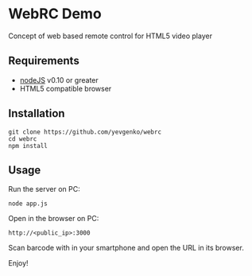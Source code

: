 # WebRC Demo

Concept of web based remote control for HTML5 video player

## Requirements

* [nodeJS][] v0.10 or greater
* HTML5 compatible browser

## Installation

    git clone https://github.com/yevgenko/webrc
    cd webrc
    npm install

## Usage

Run the server on PC:

    node app.js

Open in the browser on PC:

    http://<public_ip>:3000

Scan barcode with in your smartphone and open the URL in its browser.

Enjoy!

[nodeJS]:http://nodejs.org/
